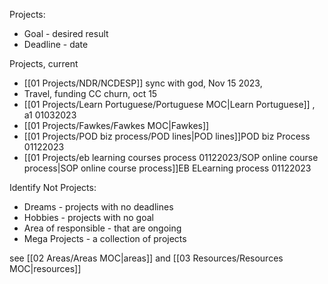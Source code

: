 
Projects:
 - Goal - desired result
 - Deadline - date

Projects, current
- [[01 Projects/NDR/NCDESP]] sync with god, Nov 15 2023,  
- Travel, funding CC churn, oct 15
- [[01 Projects/Learn Portuguese/Portuguese MOC|Learn Portuguese]] , a1 01032023
- [[01 Projects/Fawkes/Fawkes MOC|Fawkes]]
- [[01 Projects/POD biz process/POD lines|POD lines]]POD biz Process 01122023
- [[01 Projects/eb learning courses process 01122023/SOP online course process|SOP online course process]]EB ELearning  process 01122023


Identify Not Projects:
 - Dreams - projects with no deadlines
 - Hobbies - projects with no goal
 - Area of responsible  - that are ongoing
 - Mega Projects - a collection of projects

see [[02 Areas/Areas MOC|areas]] and [[03 Resources/Resources MOC|resources]]

